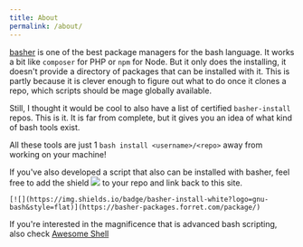 ```yaml
---
title: About
permalink: /about/
---
```

[basher](https://github.com/basherpm/basher) is one of the best package managers for the bash language.
It works a bit like `composer` for PHP or `npm` for Node. But it only does the installing, it doesn't provide a directory of packages that can be installed with it. 
This is partly because it is clever enough to figure out what to do once it clones a repo, which scripts should be mage globally available.

Still, I thought it would be cool to also have a list of certified `basher-install` repos. This is it. It is far from complete, but it gives you an idea of what kind of bash tools exist.

All these tools are just 1 `bash install <username>/<repo>` away from working on your machine!

If you've also developed a script that also can be installed with basher, feel free to add the shield [![](https://basher-packages.forret.com/assets/img/shield.svg)](https://basher-packages.forret.com/package/) to your repo and link back to this site.

    [![](https://img.shields.io/badge/basher-install-white?logo=gnu-bash&style=flat)](https://basher-packages.forret.com/package/)

If you're interested in the magnificence that is advanced bash scripting, also check [Awesome Shell](https://github.com/alebcay/awesome-shell)